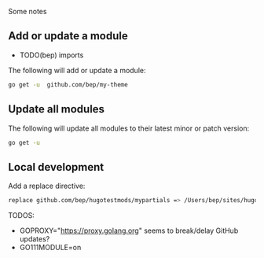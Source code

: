 

Some notes

## Add or update a module

* TODO(bep) imports 

The following will add or update a module:

```bash
go get -u  github.com/bep/my-theme
```

## Update all modules

The following will update all modules to their latest minor or patch version:

```bash
go get -u
```

## Local development

Add a replace directive:

```bash
replace github.com/bep/hugotestmods/mypartials => /Users/bep/sites/hugomod/hugotestmods/mypartials
```


TODOS:

*  GOPROXY="https://proxy.golang.org" seems to break/delay GitHub updates? 
* GO111MODULE=on 

